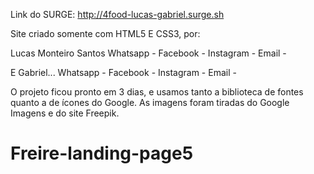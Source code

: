 Link do SURGE:
http://4food-lucas-gabriel.surge.sh

Site criado somente com HTML5 E CSS3, por:

Lucas Monteiro Santos
Whatsapp - 
Facebook -
Instagram -
Email -

E Gabriel...
Whatsapp - 
Facebook -
Instagram -
Email -

O projeto ficou pronto em 3 dias, e usamos tanto a biblioteca de fontes quanto a de ícones do Google.
As imagens foram tiradas do Google Imagens e do site Freepik.
# Freire-landing-page5
